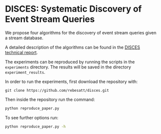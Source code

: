 # DISCES: Systematic Discovery of Event Stream Queries

We propose four algorithms for the discovery of event stream queries given a stream database.

A detailed description of the algorithms can be found in the [DISCES technical report](./disces_technical%20report.pdf).

The experiments can be reproduced by running the scripts in the `experiments` directory. The results will be saved in the directory `experiment_results`.

In order to run the experiments, first download the repository with:
```
git clone https://github.com/rebesatt/disces.git
```

Then inside the repository run the command:
```bash
python reproduce_paper.py
```
To see further options run:
```bash
python reproduce_paper.py -h
```